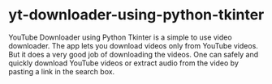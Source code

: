# yt-downloader-using-python-tkinter
YouTube Downloader using Python Tkinter is a simple to use video downloader. The app lets you download videos only from YouTube videos. But it does a very good job of downloading the videos. One can safely and quickly download YouTube videos or extract audio from the video by pasting a link in the search box.
